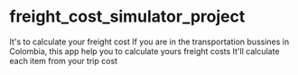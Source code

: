 # freight_cost_simulator_project
It's to calculate your freight cost
If you are in the transportation bussines in Colombia, this  app help you to calculate yours freight costs
It'll calculate each item from your trip cost

